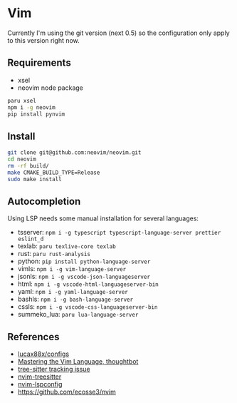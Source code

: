 # Vim 

Currently I'm using the git version (next 0.5) so the configuration only apply
to this version right now.

## Requirements

- xsel
- neovim node package

```sh
paru xsel
npm i -g neovim
pip install pynvim
```

## Install

```sh
git clone git@github.com:neovim/neovim.git
cd neovim
rm -rf build/
make CMAKE_BUILD_TYPE=Release
sudo make install
```

## Autocompletion

Using LSP needs some manual installation for several languages:

- tsserver: `npm i -g typescript typescript-language-server prettier eslint_d`
- texlab: `paru texlive-core texlab`
- rust: `paru rust-analysis`
- python: `pip install python-language-server`
- vimls: `npm i -g vim-language-server`
- jsonls: `npm i -g vscode-json-languageserver`
- html: `npm i -g vscode-html-languageserver-bin`
- yaml: `npm i -g yaml-language-server`
- bashls: `npm i -g bash-language-server`
- cssls: `npm i -g vscode-css-languageserver-bin`
- summeko_lua: `paru lua-language-server`

## References

- [lucax88x/configs](https://github.com/lucax88x/configs/tree/master/dotfiles/.config/nvim)
- [Mastering the Vim Language, thoughtbot](https://www.youtube.com/watch?v=wlR5gYd6um0)
- [tree-sitter tracking issue](https://github.com/neovim/neovim/issues/11724)
- [nvim-treesitter](https://github.com/nvim-treesitter/nvim-treesitter)
- [nvim-lspconfig](https://github.com/neovim/nvim-lspconfig)
- https://github.com/ecosse3/nvim
